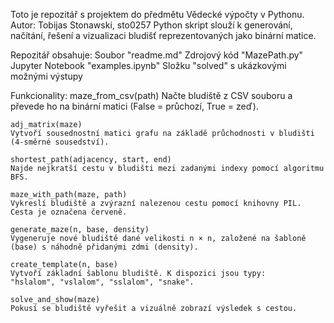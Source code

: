Toto je repozitář s projektem do předmětu Vědecké výpočty v Pythonu. Autor: Tobijas Stonawski, sto0257
Python skript slouží k generování, načítání, řešení a vizualizaci bludišť reprezentovaných jako binární matice.

Repozitář obsahuje:
    Soubor "readme.md"
    Zdrojový kód "MazePath.py"
    Jupyter Notebook "examples.ipynb"
    Složku "solved" s ukázkovými možnými výstupy

Funkcionality:
    maze_from_csv(path)
    Načte bludiště z CSV souboru a převede ho na binární matici (False = průchozí, True = zeď).

    adj_matrix(maze)
    Vytvoří sousednostní matici grafu na základě průchodnosti v bludišti (4-směrné sousedství).

    shortest_path(adjacency, start, end)
    Najde nejkratší cestu v bludišti mezi zadanými indexy pomocí algoritmu BFS.

    maze_with_path(maze, path)
    Vykreslí bludiště a zvýrazní nalezenou cestu pomocí knihovny PIL. Cesta je označena červeně.

    generate_maze(n, base, density)
    Vygeneruje nové bludiště dané velikosti n × n, založené na šabloně (base) s náhodně přidanými zdmi (density).

    create_template(n, base)
    Vytvoří základní šablonu bludiště. K dispozici jsou typy:
    "hslalom", "vslalom", "sslalom", "snake".

    solve_and_show(maze)
    Pokusí se bludiště vyřešit a vizuálně zobrazí výsledek s cestou.